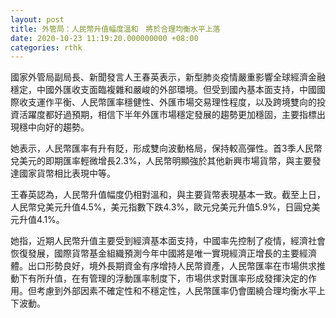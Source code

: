 ```yaml
---
layout: post
title: 外管局：人民幣升值幅度溫和　將於合理均衡水平上落
date: 2020-10-23 11:19:20.000000000 +08:00
categories: rthk
---
```


國家外管局副局長、新聞發言人王春英表示，新型肺炎疫情嚴重影響全球經濟金融穩定，中國外匯收支面臨複雜和嚴峻的外部環境。但受到國內基本面支持，中國國際收支運作平衡、人民幣匯率穩健性、外匯市場交易理性程度，以及跨境雙向的投資活躍度都好過預期，相信下半年外匯市場穩定發展的趨勢更加穩固，主要指標出現穩中向好的趨勢。

她表示，人民幣匯率有升有貶，形成雙向波動格局，保持較高彈性。首3季人民幣兌美元的即期匯率輕微增長2.3%，人民幣明顯強於其他新興市場貨幣，與主要發達國家貨幣相比表現中等。

王春英認為，人民幣升值幅度仍相對溫和，與主要貨幣表現基本一致。截至上日，人民幣兌美元升值4.5%，美元指數下跌4.3%，歐元兌美元升值5.9%，日圓兌美元升值4.1%。

她指，近期人民幣升值主要受到經濟基本面支持，中國率先控制了疫情，經濟社會恢復發展，國際貨幣基金組織預測今年中國將是唯一實現經濟正增長的主要經濟體。出口形勢良好，境外長期資金有序增持人民幣資產，人民幣匯率在市場供求推動下有所升值，在有管理的浮動匯率制度下，市場供求對匯率形成發揮決定的作用。但考慮到外部因素不確定性和不穩定性，人民幣匯率仍會圍繞合理均衡水平上下波動。

